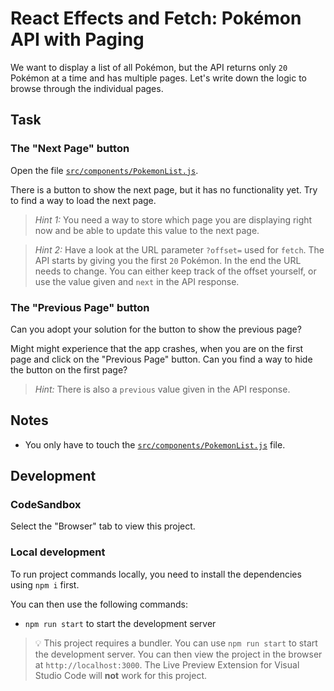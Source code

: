 # React Effects and Fetch: Pokémon API with Paging

We want to display a list of all Pokémon, but the API returns only `20` Pokémon at a time and has multiple pages. Let's write down the logic to browse through the individual pages.

## Task

### The "Next Page" button

Open the file [`src/components/PokemonList.js`](./src/components/PokemonList.js).

There is a button to show the next page, but it has no functionality yet. Try to find a way to load the next page.

> _Hint 1:_ You need a way to store which page you are displaying right now and be able to update this value to the next page.

> _Hint 2:_ Have a look at the URL parameter `?offset=` used for `fetch`. The API starts by giving you the first `20` Pokémon. In the end the URL needs to change. You can either keep track of the offset yourself, or use the value given and `next` in the API response.

### The "Previous Page" button

Can you adopt your solution for the button to show the previous page?

Might might experience that the app crashes, when you are on the first page and click on the "Previous Page" button. Can you find a way to hide the button on the first page?

> _Hint:_ There is also a `previous` value given in the API response.

## Notes

- You only have to touch the [`src/components/PokemonList.js`](./src/components/PokemonList.js) file.

## Development

### CodeSandbox

Select the "Browser" tab to view this project.

### Local development

To run project commands locally, you need to install the dependencies using `npm i` first.

You can then use the following commands:

- `npm run start` to start the development server

> 💡 This project requires a bundler. You can use `npm run start` to start the development server. You can then view the project in the browser at `http://localhost:3000`. The Live Preview Extension for Visual Studio Code will **not** work for this project.
